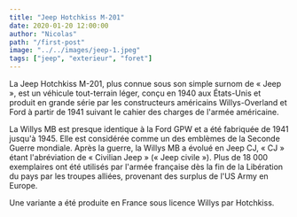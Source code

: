 ```yaml
---
title: "Jeep Hotchkiss M-201"
date: 2020-01-20 12:00:00
author: "Nicolas"
path: "/first-post"
image: "../../images/jeep-1.jpeg"
tags: ["jeep", "exterieur", "foret"]
---
```

La Jeep Hotchkiss M-201, plus connue sous son simple surnom de « Jeep », est un véhicule tout-terrain léger, conçu en 1940 aux États-Unis et produit en grande série par les constructeurs américains Willys-Overland et Ford à partir de 1941 suivant le cahier des charges de l'armée américaine.

La Willys MB est presque identique à la Ford GPW et a été fabriquée de 1941 jusqu'à 1945. Elle est considérée comme un des emblèmes de la Seconde Guerre mondiale. Après la guerre, la Willys MB a évolué en Jeep CJ, « CJ » étant l'abréviation de « Civilian Jeep » (« Jeep civile »). Plus de 18 000 exemplaires ont été utilisés par l'armée française dès la fin de la Libération du pays par les troupes alliées, provenant des surplus de l'US Army en Europe.

Une variante a été produite en France sous licence Willys par Hotchkiss.